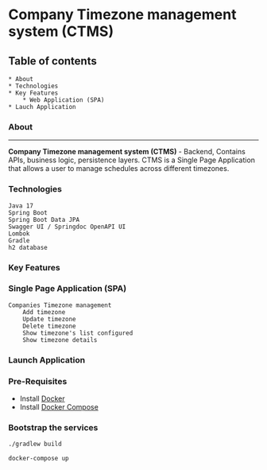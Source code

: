 # Company Timezone management system (CTMS)

## Table of contents

    * About
    * Technologies
    * Key Features
        * Web Application (SPA)
    * Lauch Application

### About
***
**Company Timezone management system (CTMS)** - Backend, Contains 
APIs, business logic, persistence layers. CTMS is a Single Page Application 
that allows a user to manage schedules across different timezones.

### Technologies

    Java 17
    Spring Boot
    Spring Boot Data JPA
    Swagger UI / Springdoc OpenAPI UI
    Lombok
    Gradle
    h2 database

### Key Features

### Single Page Application (SPA)

    Companies Timezone management
        Add timezone
        Update timezone
        Delete timezone
        Show timezone's list configured
        Show timezone details

### Launch Application

### Pre-Requisites

* Install [Docker](https://docs.docker.com/get-docker/)
* Install [Docker Compose](https://docs.docker.com/compose/install/linux/)

### Bootstrap the services 

```zsh
./gradlew build
```
```zsh
docker-compose up
```